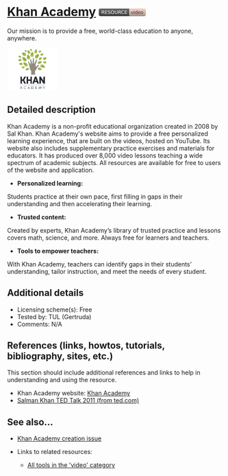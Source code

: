 # [Khan Academy](https://www.khanacademy.org/)  [<img src="images/resource-video.png" align="bottom">](https://github.com/e-CLOSE/Toolbox/issues?q=label%3A02_RESOURCE+label%3Avideo)

Our mission is to provide a free, world-class education to anyone, anywhere.

[<img src="images/khanacademy.png" align="bottom" height="100">](https://github.com/e-CLOSE/Toolbox/blob/main/Resources/Khan_Academy.md)

## Detailed description

Khan Academy is a non-profit educational organization created in 2008 by Sal Khan. Khan Academy's website aims to provide a free personalized learning experience, that are built on the videos, hosted on YouTube. 
Its website also includes supplementary practice exercises and materials for educators. It has produced over 8,000 video lessons teaching a wide spectrum of academic subjects. All resources are available for free to users of the website and application.
- **Personalized learning:**

Students practice at their own pace, first filling in gaps in their understanding and then accelerating their learning.
- **Trusted content:**

Created by experts, Khan Academy’s library of trusted practice and lessons covers math, science, and more. Always free for learners and teachers.
- **Tools to empower teachers:**

With Khan Academy, teachers can identify gaps in their students’ understanding, tailor instruction, and meet the needs of every student.

## Additional details

- Licensing scheme(s): Free
- Tested by: TUL (Gertruda)
- Comments: N/A


## References (links, howtos, tutorials, bibliography, sites, etc.)

This section should include additional references and links to help in
understanding and using the resource.

- Khan Academy website: [Khan Academy](https://www.khanacademy.org/)
- [Salman Khan TED Talk 2011 (from ted.com)](https://www.youtube.com/watch?v=gM95HHI4gLk)


## See also...

- [Khan Academy creation issue](https://github.com/e-CLOSE/Toolbox/issues/190)
- Links to related resources:

  - [All tools in the 'video' category](https://github.com/e-CLOSE/Toolbox/issues?q=label%3A02_RESOURCE+label%3Avideo)
